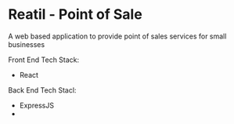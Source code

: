 # Reatil - Point of Sale

A web based application to provide point of sales services for small businesses

Front End Tech Stack:
- React

Back End Tech Stacl:
- ExpressJS
- 
